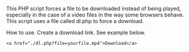 This PHP script forces a file to be downloaded instead of being played, especially in the case of a video files in the way some browsers behave. This script uses a file called dl.php to force a download. 

How to use. Create a download link. See example below.

```
<a href="./dl.php?file=yourfile.mp4">Download</a>
```